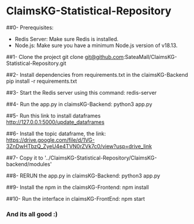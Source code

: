 # ClaimsKG-Statistical-Repository
##0- Prerequisites:
- Redis Server: Make sure Redis is installed.
- Node.js: Make sure you have a minimum Node.js version of v18.13.
  
##1- Clone the project
git clone git@github.com:SateaMall/ClaimsKG-Statistical-Repository.git

##2- Install dependencies from requirements.txt in the claimsKG-Backend
pip install -r requirements.txt

##3- Start the Redis server using this command:
redis-server

##4- Run the app.py in claimsKG-Backend: 
python3 app.py

##5- Run this link to install dataframes 
http://127.0.0.1:5000/update_dataframes

##6- Install the topic dataframe, the link: 
https://drive.google.com/file/d/1VG-3ZnDwHTbzQ_ZyeU4e4TVN0rZVk7c0/view?usp=drive_link

##7- Copy it to '../ClaimsKG-Statistical-Repository/ClaimsKG-backend/modules'

##8- RERUN the app.py in claimsKG-Backend:
python3 app.py

##9- Install the npm in the claimsKG-Frontend:
npm install

##10- Run the interface in claimsKG-FrontEnd:
npm start

### And its all good :)
